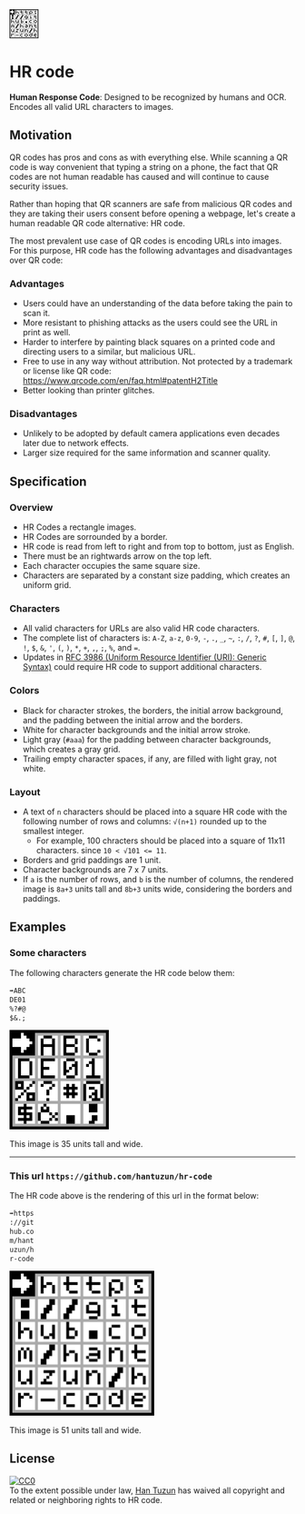 <img src="github_url_hr_code.png" width="51">
  
# HR code
**Human Response Code**: Designed to be recognized by humans and OCR. Encodes all valid URL characters to images.

## Motivation

QR codes has pros and cons as with everything else. While scanning a QR code is way convenient that typing a string on a phone, the fact that QR codes are not human readable has caused and will continue to cause security issues.

Rather than hoping that QR scanners are safe from malicious QR codes and they are taking their users consent before opening a webpage, let's create a human readable QR code alternative: HR code.

The most prevalent use case of QR codes is encoding URLs into images. For this purpose, HR code has the following advantages and disadvantages over QR code:

### Advantages
 * Users could have an understanding of the data before taking the pain to scan it.
 * More resistant to phishing attacks as the users could see the URL in print as well.
 * Harder to interfere by painting black squares on a printed code and directing users to a similar, but malicious URL.
 * Free to use in any way without attribution. Not protected by a trademark or license like QR code: https://www.qrcode.com/en/faq.html#patentH2Title
 * Better looking than printer glitches.

### Disadvantages
 * Unlikely to be adopted by default camera applications even decades later due to network effects.
 * Larger size required for the same information and scanner quality.

## Specification

### Overview

 * HR Codes a rectangle images.
 * HR Codes are sorrounded by a border.
 * HR code is read from left to right and from top to bottom, just as English.
 * There must be an rightwards arrow on the top left.
 * Each character occupies the same square size.
 * Characters are separated by a constant size padding, which creates an uniform grid.

### Characters

 * All valid characters for URLs are also valid HR code characters.
 * The complete list of characters is: `A-Z`, `a-z`, `0-9`, `-`, `.`, `_`, `~`, `:`, `/`, `?`, `#`, `[`, `]`, `@`, `!`, `$`, `&`, `'`, `(`, `)`, `*`, `+`, `,`, `;`, `%`, and `=`.
 * Updates in [RFC 3986 (Uniform Resource Identifier (URI): Generic Syntax)](https://www.ietf.org/rfc/rfc3986.txt) could require HR code to support additional characters.

### Colors

 * Black for character strokes, the borders, the initial arrow background, and the padding between the initial arrow and the borders.
 * White for character backgrounds and the initial arrow stroke.
 * Light gray (`#aaa`) for the padding between character backgrounds, which creates a gray grid.
 * Trailing empty character spaces, if any, are filled with light gray, not white.

### Layout

 * A text of `n` characters should be placed into a square HR code with the following number of rows and columns: `√(n+1)` rounded up to the smallest integer.
   * For example, 100 chracters should be placed into a square of 11x11 characters. since `10 < √101 <= 11`.
 * Borders and grid paddings are 1 unit.
 * Character backgrounds are 7 x 7 units.
 * If `a` is the number of rows, and `b` is the number of columns, the rendered image is `8a+3`
   units tall and `8b+3` units wide, considering the borders and paddings.


## Examples

### Some characters

The following characters generate the HR code below them:

```
➡️ABC
DE01
%?#@
$&.;
```

<img src="example_hr_code.png" width="175">

This image is 35 units tall and wide.

---

### This url `https://github.com/hantuzun/hr-code`

The HR code above is the rendering of this url in the format below:

```
➡️https
://git
hub.co
m/hant
uzun/h
r-code
```

<img src="github_url_hr_code.png" width="255">

This image is 51 units tall and wide.

## License

<p xmlns:dct="http://purl.org/dc/terms/">
  <a rel="license"
     href="http://creativecommons.org/publicdomain/zero/1.0/">
    <img src="http://i.creativecommons.org/p/zero/1.0/88x31.png" style="border-style: none;" alt="CC0" />
  </a>
  <br />
  To the extent possible under law,
  <a rel="dct:publisher"
     href="hantuzun.com">
    <span property="dct:title">Han Tuzun</span></a>
  has waived all copyright and related or neighboring rights to
  <span property="dct:title">HR code</span>.
</p>
